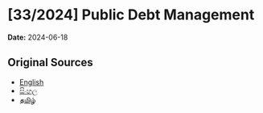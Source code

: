 # [33/2024] Public Debt Management

**Date:** 2024-06-18

## Original Sources

- [English](https://documents.gov.lk/view/acts/2024/6/33-2024_E.pdf)
- [සිංහල](https://documents.gov.lk/view/acts/2024/6/33-2024_S.pdf)
- [தமிழ்](https://documents.gov.lk/view/acts/2024/6/33-2024_T.pdf)
